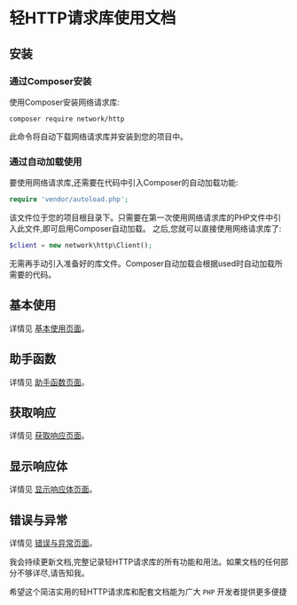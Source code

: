 # 轻HTTP请求库使用文档

## 安装

### 通过Composer安装

使用Composer安装网络请求库:

```shell
composer require network/http
```

此命令将自动下载网络请求库并安装到您的项目中。

### 通过自动加载使用

要使用网络请求库,还需要在代码中引入Composer的自动加载功能:

```php
require 'vendor/autoload.php';
```

该文件位于您的项目根目录下。只需要在第一次使用网络请求库的PHP文件中引入此文件,即可启用Composer自动加载。
之后,您就可以直接使用网络请求库了:

```php
$client = new network\http\Client();
```

无需再手动引入准备好的库文件。Composer自动加载会根据used时自动加载所需要的代码。

## 基本使用

详情见 [基本使用页面](readme/基本使用.md)。

## 助手函数

详情见 [助手函数页面](readme/助手函数.md)。

## 获取响应

详情见 [获取响应页面](readme/获取响应.md)。

## 显示响应体

详情见 [显示响应体页面](readme/显示响应体.md)。

## 错误与异常

详情见 [错误与异常页面](readme/错误与异常.md)。

我会持续更新文档,完整记录轻HTTP请求库的所有功能和用法。如果文档的任何部分不够详尽,请告知我。

希望这个简洁实用的轻HTTP请求库和配套文档能为广大 `PHP` 开发者提供更多便捷
